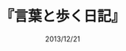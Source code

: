 ---
title: "『言葉と歩く日記』"
description: "熊の前足と人の手、ドイツ語では単語が違う。では人の言葉で語る熊は、自分の手を何と表すだろう──。日独二カ国語で書くエクソフォニー作家が、「自分の観察日記」をつけた。各地を旅する日常はまさに言葉と歩く日々。言葉と出逢い遊び、言葉を考え生みだす、そこにふと見える世界とは? 作家の思考を「体感」させる必読の一冊。"
date: 2013/12/21
shorttitle: ""
authors: ['']
publishDate: ""
ENTRYTYPE: "基礎演習テキスト100"
series:
- 早稲田大学必修基礎演習テキスト100(2020年度)
tags: 
- 
category: 
- 
# publisher: "Self-Published"
image: 
pinned : true
draft: false
hideToc: false
enableToc: true
enableTocContent: false
copyright: "All rights reserved"
---